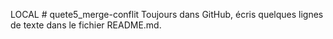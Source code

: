 LOCAL # quete5_merge-conflit
Toujours dans GitHub, écris quelques lignes de texte dans le fichier README.md.

